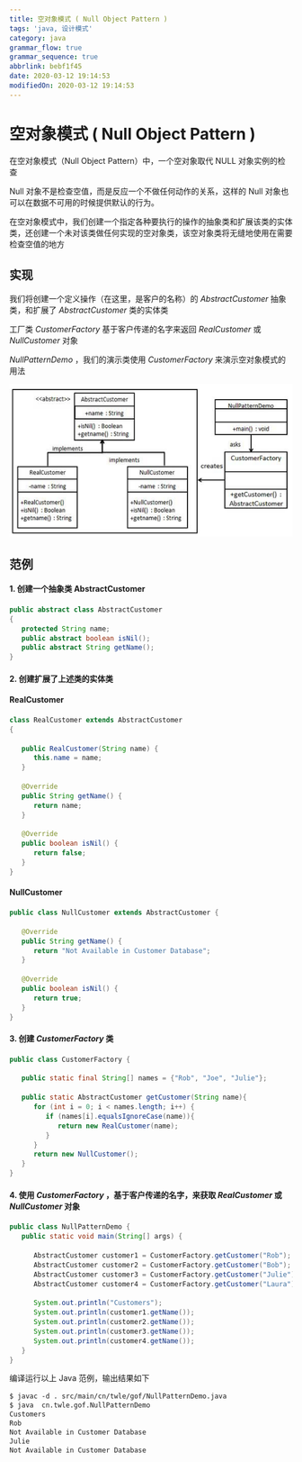 ```yaml
---
title: 空对象模式 ( Null Object Pattern )
tags: 'java, 设计模式'
category: java
grammar_flow: true
grammar_sequence: true
abbrlink: bebf1f45
date: 2020-03-12 19:14:53
modifiedOn: 2020-03-12 19:14:53
---
```

# 空对象模式 ( Null Object Pattern ) #

在空对象模式（Null Object Pattern）中，一个空对象取代 NULL 对象实例的检查

Null 对象不是检查空值，而是反应一个不做任何动作的关系，这样的 Null 对象也可以在数据不可用的时候提供默认的行为。

在空对象模式中，我们创建一个指定各种要执行的操作的抽象类和扩展该类的实体类，还创建一个未对该类做任何实现的空对象类，该空对象类将无缝地使用在需要检查空值的地方

<!-- more -->

## 实现 ##

我们将创建一个定义操作（在这里，是客户的名称）的 *AbstractCustomer* 抽象类，和扩展了 *AbstractCustomer* 类的实体类

工厂类 *CustomerFactory* 基于客户传递的名字来返回 *RealCustomer* 或 *NullCustomer* 对象

*NullPatternDemo* ，我们的演示类使用 *CustomerFactory* 来演示空对象模式的用法

![空对象模式的 UML 图](../../image/null_pattern_1.jpg)

## 范例 ##

#### 1. 创建一个抽象类 AbstractCustomer     ####

```java
public abstract class AbstractCustomer
{
   protected String name;
   public abstract boolean isNil();
   public abstract String getName();
}
```

#### 2. 创建扩展了上述类的实体类 ####

#### RealCustomer ####

```java
class RealCustomer extends AbstractCustomer
{

   public RealCustomer(String name) {
      this.name = name;     
   }

   @Override
   public String getName() {
      return name;
   }

   @Override
   public boolean isNil() {
      return false;
   }
}
```

#### NullCustomer ####



```java
public class NullCustomer extends AbstractCustomer {

   @Override
   public String getName() {
      return "Not Available in Customer Database";
   }

   @Override
   public boolean isNil() {
      return true;
   }
}
```

#### 3. 创建 *CustomerFactory* 类 ####



```java
public class CustomerFactory {

   public static final String[] names = {"Rob", "Joe", "Julie"};

   public static AbstractCustomer getCustomer(String name){
      for (int i = 0; i < names.length; i++) {
         if (names[i].equalsIgnoreCase(name)){
            return new RealCustomer(name);
         }
      }
      return new NullCustomer();
   }
}
```

#### 4. 使用 *CustomerFactory* ，基于客户传递的名字，来获取 *RealCustomer* 或 *NullCustomer* 对象     ####

```java
public class NullPatternDemo {
   public static void main(String[] args) {

      AbstractCustomer customer1 = CustomerFactory.getCustomer("Rob");
      AbstractCustomer customer2 = CustomerFactory.getCustomer("Bob");
      AbstractCustomer customer3 = CustomerFactory.getCustomer("Julie");
      AbstractCustomer customer4 = CustomerFactory.getCustomer("Laura");

      System.out.println("Customers");
      System.out.println(customer1.getName());
      System.out.println(customer2.getName());
      System.out.println(customer3.getName());
      System.out.println(customer4.getName());
   }
}
```

编译运行以上 Java 范例，输出结果如下

```shell
$ javac -d . src/main/cn/twle/gof/NullPatternDemo.java
$ java  cn.twle.gof.NullPatternDemo
Customers
Rob
Not Available in Customer Database
Julie
Not Available in Customer Database
```
